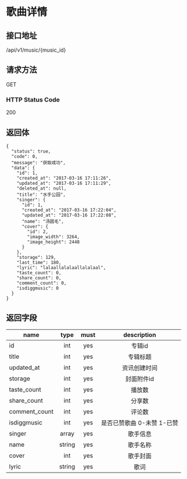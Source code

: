 # 歌曲详情

## 接口地址

/api/v1/music/{music_id}

## 请求方法

GET

### HTTP Status Code

200

## 返回体

```json5
{
  "status": true,
  "code": 0,
  "message": "获取成功",
  "data": {
    "id": 1,
    "created_at": "2017-03-16 17:11:26",
    "updated_at": "2017-03-16 17:11:29",
    "deleted_at": null,
    "title": "水手公园",
    "singer": {
      "id": 1,
      "created_at": "2017-03-16 17:22:04",
      "updated_at": "2017-03-16 17:22:08",
      "name": "汤圆毛",
      "cover": {
        "id": 2,
        "image_width": 3264,
        "image_height": 2448
      }
    },
    "storage": 129,
    "last_time": 180,
    "lyric": "lalaallalalaallalalaal",
    "taste_count": 0,
    "share_count": 0,
    "comment_count": 0,
    "isdiggmusic": 0
  }
}
```
## 返回字段

| name     | type     | must     | description |
|----------|:--------:|:--------:|:--------:|
| id       | int      | yes      | 专辑id  |
| title    | int      | yes      | 专辑标题 |
| updated_at | int    | yes      | 资讯创建时间 |
| storage  | int      | yes      | 封面附件id|
| taste_count | int   | yes      | 播放数 |
| share_count | int   | yes      | 分享数 | 
| comment_count | int | yes      | 评论数 |
| isdiggmusic | int   | yes      | 是否已赞歌曲 0-未赞 1-已赞 |
| singer   | array    | yes      | 歌手信息 |
| name     | string   | yes      | 歌手名称 |
| cover    | int      | yes      | 歌手封面 |
| lyric    | string   | yes      | 歌词   |     